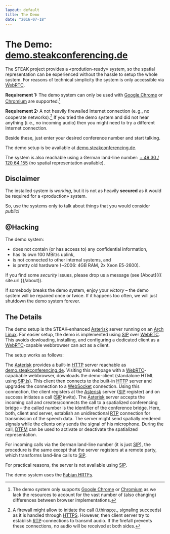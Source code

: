 ```yaml
---
layout: default
title: The Demo
date: "2016-07-18"
---
```


The Demo: [demo.steakconferencing.de](https://demo.steakconferencing.de)
===
The STEAK project provides a &laquo;prodution-ready&raquo; system, so the spatial representation can be experienced without the hassle to setup the whole system.
For reasons of technical simplicity the system is only accessible via [WebRTC](https://webrtc.org/).

__Requirement 1:__ The demo system can only be used with [Google Chrome](https://www.google.com/chrome/) or [Chromium](https://www.chromium.org/) are supported.[^browsersupport]

[^browsersupport]: The demo system only supports [Google Chrome](https://www.google.com/chrome/) or [Chromium](https://www.chromium.org/) as we lack the resources to account for the vast number of (also changing) differences between browser implementations.

__Requirement 2:__ A not heavily firewalled Internet connection (e.&thinsp;g., no cooperate networks).[^firewall]
If you tried the demo system and did not hear anything (i.&thinsp;e., no incoming audio) then you might need to try a different Internet connection.

[^firewall]: A firewall might allow to initiate the call (i.thinsp;e., signaling succeeds) as it is handled through [HTTPS](https://en.wikipedia.org/wiki/HTTPS).
However, then client server try to establish [RTP](https://en.wikipedia.org/wiki/Real-time_Transport_Protocol)-connections to transmit audio.
If the firefall prevents these connections, no audio will be received at both sides.

Beside these, just enter your desired conference number and start talking.

The demo setup is be available at [demo.steakconferencing.de](https://demo.steakconferencing.de).

The system is also reachable using a German land-line number: <a href="tel:+ 49-30/120-64-155">+ 49 30 / 120 64 155</a> (no spatial representation available).


Disclaimer
---
The installed system is _working_, but it is not as heavily **secured** as it would be required for a &laquo;production&raquo; system.

So, use the systems only to talk about things that you would consider _public!_


@Hacking
---
The demo system:

* does not contain (or has access to) any confidential information,
* has its own 100 MBit/s uplink,
* is not connected to other internal systems, and
* is pretty old hardware (~2006: 4GB RAM, 2x Xeon E5-2600).

If you find some _security_ issues, please drop us a message (see [About]({{ site.url }}/about)).

If somebody breaks the demo system, enjoy your _victory_ &ndash; the demo system will be repaired once or twice.
If it happens too often, we will just shutdown the demo system forever.


The Details
---
The demo setup is the STEAK-enhanced [Asterisk](http://www.asterisk.org/) server running on an [Arch Linux](https://www.archlinux.org/).
For easier setup, the demo is implemented using [SIP](https://en.wikipedia.org/wiki/Session_Initiation_Protocol) over [WebRTC](https://webrtc.org/).
This avoids dowloading, installing, and configuring a dedicated client as a [WebRTC](https://webrtc.org/)-capable webbrowser can act as a client.

The setup works as follows:

The [Asterisk](http://www.asterisk.org/) provides a built-in [HTTP](https://en.wikipedia.org/wiki/Web_server) server reachable as [demo.steakconferencing.de](https://demo.steakconferencing.de).
Visiting this webpage with a [WebRTC](https://webrtc.org/)-capabable webbrowser, downloads the demo-client (standalone HTML using [SIP.js](http://sipjs.com/)).
This client then connects to the built-in [HTTP](https://en.wikipedia.org/wiki/Web_server) server and upgrades the connection to a [WebSocket](https://en.wikipedia.org/wiki/WebSocket) connection.
Using this connection, the client registers at the [Asterisk](http://www.asterisk.org/) server ([SIP](https://en.wikipedia.org/wiki/Session_Initiation_Protocol) register) and on success initiates a call ([SIP](https://en.wikipedia.org/wiki/Session_Initiation_Protocol) invite).
The [Asterisk](http://www.asterisk.org/) server accepts the incoming call and creates/connects the call to a spatialized conferencing bridge  &ndash; the called number is the identifier of the conference bridge.
Here, both, client and server, establish an unidirectional [RTP](https://en.wikipedia.org/wiki/Real-time_Transport_Protocol) connection for transmission of the speech data.
The server might send spatially rendered signals while the clients only sends the signal of his microphone.
During the call, [DTFM](https://en.wikipedia.org/wiki/Dual-tone_multi-frequency_signaling) can be used to activate or deactivate the spatialized representation.

For incoming calls via the German land-line number (it is just [SIP](https://en.wikipedia.org/wiki/Session_Initiation_Protocol)), the procedure is the same except that the server registers at a remote party, which transforms land-line calls to [SIP](https://en.wikipedia.org/wiki/Session_Initiation_Protocol).

For practical reasons, the server is not available using [SIP](https://en.wikipedia.org/wiki/Session_Initiation_Protocol).

The demo system uses the [Fabian HRTFs](https://github.com/SoundScapeRenderer/ssr/tree/master/data/impulse_responses/hrirs).
